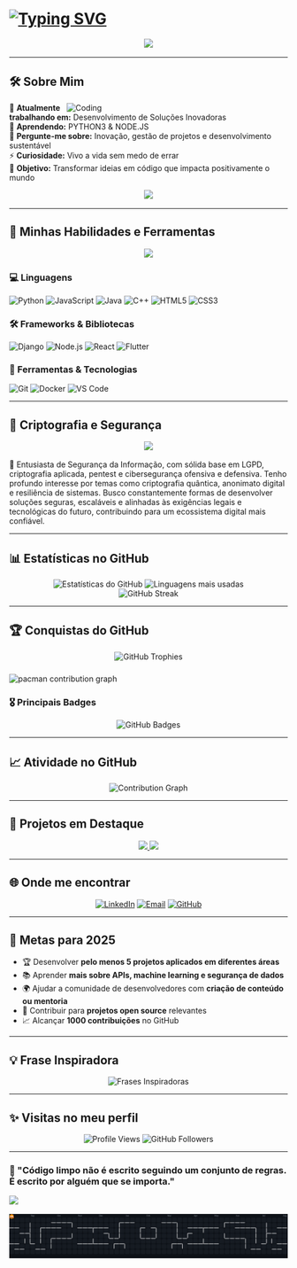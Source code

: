 # [![Typing SVG](https://readme-typing-svg.demolab.com?font=Fira+Code&weight=500&size=24&pause=1000&color=FFD700&center=true&vCenter=true&multiline=true&width=1000&height=100&lines=Olá,+eu+sou+o+Pedro+Fernandes!;Desenvolvedor+Fullstack+%7C+Apaixonado+por+tecnologia!;Python+%7C+Django+%7C+Node.js+%7C+Flutter;Bem-vindo+ao+meu+perfil!+🚀)](https://git.io/typing-svg)

<div align="center">
  <img src="https://user-images.githubusercontent.com/73097560/115834477-dbab4500-a447-11eb-908a-139a6edaec5c.gif">
</div>

---

## 🛠️ Sobre Mim

<img align="right" alt="Coding" width="400" src="https://media.giphy.com/media/qgQUggAC3Pfv687qPC/giphy.gif">

🔭 **Atualmente trabalhando em:** Desenvolvimento de Soluções Inovadoras  
🌱 **Aprendendo:** PYTHON3 & NODE.JS  
💬 **Pergunte-me sobre:** Inovação, gestão de projetos e desenvolvimento sustentável  
⚡ **Curiosidade:** Vivo a vida sem medo de errar  
🎯 **Objetivo:** Transformar ideias em código que impacta positivamente o mundo  

<div align="center">
  <img src="https://user-images.githubusercontent.com/73097560/115834477-dbab4500-a447-11eb-908a-139a6edaec5c.gif">
</div>

---

## 🚀 Minhas Habilidades e Ferramentas

<div align="center">
  <img src="https://skillicons.dev/icons?i=python,nodejs,django,flutter,java,html,react,git,docker,css,cpp&theme=light" />
</div>

### 💻 Linguagens
![Python](https://img.shields.io/badge/-Python-3776AB?style=for-the-badge&logo=python&logoColor=white)
![JavaScript](https://img.shields.io/badge/-JavaScript-F7DF1E?style=for-the-badge&logo=javascript&logoColor=black)
![Java](https://img.shields.io/badge/-Java-007396?style=for-the-badge&logo=java&logoColor=white)
![C++](https://img.shields.io/badge/-C++-00599C?style=for-the-badge&logo=cplusplus&logoColor=white)
![HTML5](https://img.shields.io/badge/-HTML5-E34F26?style=for-the-badge&logo=html5&logoColor=white)
![CSS3](https://img.shields.io/badge/-CSS3-1572B6?style=for-the-badge&logo=css3&logoColor=white)

### 🛠️ Frameworks & Bibliotecas
![Django](https://img.shields.io/badge/-Django-092E20?style=for-the-badge&logo=django&logoColor=white)
![Node.js](https://img.shields.io/badge/-Node.js-339933?style=for-the-badge&logo=nodedotjs&logoColor=white)
![React](https://img.shields.io/badge/-React-61DAFB?style=for-the-badge&logo=react&logoColor=black)
![Flutter](https://img.shields.io/badge/-Flutter-02569B?style=for-the-badge&logo=flutter&logoColor=white)

### 🔧 Ferramentas & Tecnologias
![Git](https://img.shields.io/badge/-Git-F05032?style=for-the-badge&logo=git&logoColor=white)
![Docker](https://img.shields.io/badge/-Docker-2496ED?style=for-the-badge&logo=docker&logoColor=white)
![VS Code](https://img.shields.io/badge/-VS%20Code-007ACC?style=for-the-badge&logo=visualstudiocode&logoColor=white)

---

## 🔐 Criptografia e Segurança

<div align="center">
  <img src="https://i.makeagif.com/media/8-03-2015/og9Ko6.gif" width="300">
</div>

🔐 Entusiasta de Segurança da Informação, com sólida base em LGPD, criptografia aplicada, pentest e cibersegurança ofensiva e defensiva. Tenho profundo interesse por temas como criptografia quântica, anonimato digital e resiliência de sistemas. Busco constantemente formas de desenvolver soluções seguras, escaláveis e alinhadas às exigências legais e tecnológicas do futuro, contribuindo para um ecossistema digital mais confiável.

---

## 📊 Estatísticas no GitHub

<div align="center">
  <img height="150em" src="https://github-readme-stats.vercel.app/api?username=Fernandespilot&show_icons=true&theme=radical&include_all_commits=true&count_private=true" alt="Estatísticas do GitHub" />
  <img height="150em" src="https://github-readme-stats.vercel.app/api/top-langs/?username=fernandespilot&layout=compact&theme=radical&langs_count=10" alt="Linguagens mais usadas" />
</div>

<div align="center">
  <img src="https://github-readme-streak-stats.herokuapp.com/?user=brasiledu&theme=radical" alt="GitHub Streak" />
</div>

---

## 🏆 Conquistas do GitHub

<div align="center">
  <img src="https://github-profile-trophy.vercel.app/?username=Fernandespilot&theme=radical&no-frame=true&no-bg=false&margin-w=4&row=2&column=4" alt="GitHub Trophies" />
</div>

###
<picture>
  <source media="(prefers-color-scheme: dark)" srcset="https://raw.githubusercontent.com/maurodesouza/maurodesouza/output/pacman-contribution-graph-dark.svg">
  <source media="(prefers-color-scheme: light)" srcset="https://raw.githubusercontent.com/maurodesouza/maurodesouza/output/pacman-contribution-graph.svg">
  <img alt="pacman contribution graph" src="https://raw.githubusercontent.com/maurodesouza/maurodesouza/output/pacman-contribution-graph.svg">
</picture>


### 🎖️ Principais Badges
<div align="center">
  <img src="https://github-readme-stats.vercel.app/api?username=Fernandespilot&show_icons=true&theme=radical&show_badges=true" alt="GitHub Badges" />
</div>

---

## 📈 Atividade no GitHub

<div align="center">
  <img src="https://github-readme-activity-graph.vercel.app/graph?username=Fernandespilot&theme=redical&area=true&hide_border=true" alt="Contribution Graph" />
</div>

---

## 🌟 Projetos em Destaque

<div align="center">
  <a href="[https://github.com/Fernandespilot/compiladores-py.git">
    <img src="https://github-readme-stats.vercel.app/api/pin/?username=Fernandespilot&repo=compiladores-py&theme=radical" />
  </a>
  <a href="https://github.com/Mafe519/QualiSoja.git">
    <img src="https://github-readme-stats.vercel.app/api/pin/?username=Mafe519&repo=QualiSoja&theme=radical" />
  </a>
</div>

---

## 🌐 Onde me encontrar

<div align="center">
  
[![LinkedIn](https://img.shields.io/badge/LinkedIn-0077B5?style=for-the-badge&logo=linkedin&logoColor=white)](https://https://www.linkedin.com/in/pedro-fernandes-10b58a19b/)
[![Email](https://img.shields.io/badge/Gmail-D14836?style=for-the-badge&logo=gmail&logoColor=white)](mailto:pedrofernandes.pf458@gmail.com)
[![GitHub](https://img.shields.io/badge/GitHub-100000?style=for-the-badge&logo=github&logoColor=white)](https://github.com/Fernandespilot)

</div>

---

## 🎯 Metas para 2025

- 🏆 Desenvolver **pelo menos 5 projetos aplicados em diferentes áreas**
- 📚 Aprender **mais sobre APIs, machine learning e segurança de dados**
- 🌍 Ajudar a comunidade de desenvolvedores com **criação de conteúdo ou mentoria**
- 🚀 Contribuir para **projetos open source** relevantes
- 📈 Alcançar **1000 contribuições** no GitHub

---

## 💡 Frase Inspiradora

<div align="center">
  <img src="https://readme-typing-svg.demolab.com/?font=Fira+Code&size=18&pause=2000&color=00D4AA&center=true&vCenter=true&width=600&lines=O+codigo+eh+poesia+em+movimento;Transformando+cafe+em+codigo;Debugando+a+vida+uma+linha+por+vez" alt="Frases Inspiradoras" />
</div>

---

## ✨ Visitas no meu perfil

<div align="center">
  <img src="https://komarev.com/ghpvc/?username=Fernandespilot&color=blueviolet&style=for-the-badge" alt="Profile Views" />
  <img src="https://img.shields.io/github/followers/Fernandespilot?label=Followers&style=for-the-badge&color=blue" alt="GitHub Followers" />
</div>

---

  ### 💫 "Código limpo não é escrito seguindo um conjunto de regras. É escrito por alguém que se importa."
  
  <img src="https://user-images.githubusercontent.com/73097560/115834477-dbab4500-a447-11eb-908a-139a6edaec5c.gif">
</div>

![pacman_gif](https://github.com/Fernandespilot/Fernandespilot/blob/output/pacman-contribution-graph-dark.svg)
